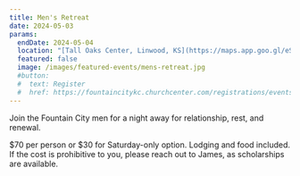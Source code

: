 ```yaml
---
title: Men's Retreat
date: 2024-05-03
params:
  endDate: 2024-05-04
  location: "[Tall Oaks Center, Linwood, KS](https://maps.app.goo.gl/eStiuf5TLXuJAeZE7)"
  featured: false
  image: /images/featured-events/mens-retreat.jpg
  #button:
  #  text: Register
  #  href: https://fountaincitykc.churchcenter.com/registrations/events/2181729
---
```

Join the Fountain City men for a night away for relationship, rest, and renewal.

$70 per person or $30 for Saturday-only option. Lodging and food included. If the cost is prohibitive to you, please reach out to James, as scholarships are available.

<!--more-->
